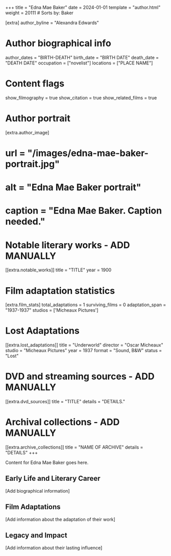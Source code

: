 +++
title = "Edna Mae Baker"
date = 2024-01-01
template = "author.html"
weight = 20111  # Sorts by: Baker

[extra]
author_byline = "Alexandra Edwards"

# Author biographical info
author_dates = "BIRTH-DEATH"
birth_date = "BIRTH DATE"
death_date = "DEATH DATE"
occupation = ["novelist"]
locations = ["PLACE NAME"]

# Content flags
show_filmography = true
show_citation = true
show_related_films = true

# Author portrait
[extra.author_image]
# url = "/images/edna-mae-baker-portrait.jpg"
# alt = "Edna Mae Baker portrait"
# caption = "Edna Mae Baker. Caption needed."

# Notable literary works - ADD MANUALLY
[[extra.notable_works]]
title = "TITLE"
year = 1900

# Film adaptation statistics
[extra.film_stats]
total_adaptations = 1
surviving_films = 0
adaptation_span = "1937-1937"
studios = ['Micheaux Pictures']
# Lost Adaptations
[[extra.lost_adaptations]]
title = "Underworld"
director = "Oscar Micheaux"
studio = "Micheaux Pictures"
year = 1937
format = "Sound, B&W"
status = "Lost"


# DVD and streaming sources - ADD MANUALLY
[[extra.dvd_sources]]
title = "TITLE"
details = "DETAILS."

# Archival collections - ADD MANUALLY
[[extra.archive_collections]]
title = "NAME OF ARCHIVE"
details = "DETAILS"
+++

Content for Edna Mae Baker goes here. 

## Early Life and Literary Career

[Add biographical information]

## Film Adaptations

[Add information about the adaptation of their work]

## Legacy and Impact

[Add information about their lasting influence]
